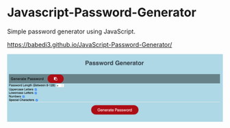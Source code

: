 # Javascript-Password-Generator

Simple password generator using JavaScript.

https://babedi3.github.io/JavaScript-Password-Generator/

![Homepage](assets/Homepage.png)
